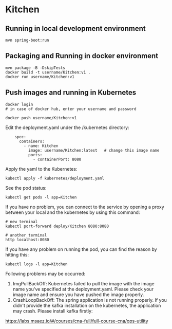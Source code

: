 # Kitchen

## Running in local development environment

```
mvn spring-boot:run
```

## Packaging and Running in docker environment

```
mvn package -B -DskipTests
docker build -t username/Kitchen:v1 .
docker run username/Kitchen:v1
```

## Push images and running in Kubernetes

```
docker login 
# in case of docker hub, enter your username and password

docker push username/Kitchen:v1
```

Edit the deployment.yaml under the /kubernetes directory:
```
    spec:
      containers:
        - name: Kitchen
          image: username/Kitchen:latest   # change this image name
          ports:
            - containerPort: 8080

```

Apply the yaml to the Kubernetes:
```
kubectl apply -f kubernetes/deployment.yaml
```

See the pod status:
```
kubectl get pods -l app=Kitchen
```

If you have no problem, you can connect to the service by opening a proxy between your local and the kubernetes by using this command:
```
# new terminal
kubectl port-forward deploy/Kitchen 8080:8080

# another terminal
http localhost:8080
```

If you have any problem on running the pod, you can find the reason by hitting this:
```
kubectl logs -l app=Kitchen
```

Following problems may be occurred:

1. ImgPullBackOff:  Kubernetes failed to pull the image with the image name you've specified at the deployment.yaml. Please check your image name and ensure you have pushed the image properly.
1. CrashLoopBackOff: The spring application is not running properly. If you didn't provide the kafka installation on the kubernetes, the application may crash. Please install kafka firstly:

https://labs.msaez.io/#/courses/cna-full/full-course-cna/ops-utility

